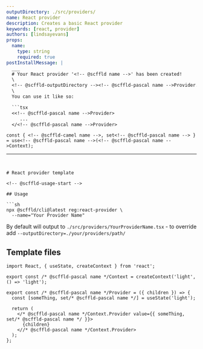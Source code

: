 ```yaml
---
outputDirectory: ./src/providers/
name: React provider
description: Creates a basic React provider
keywords: [react, provider]
authors: [lindsayevans]
props:
  name:
    type: string
    required: true
postInstallMessage: |
  ___
  # Your React provider '<!-- @scffld name -->' has been created!
  \
  <!-- @scffld-outputDirectory --><!-- @scffld-pascal name -->Provider.tsx
  \
  You can use it like so:

  ```tsx
  <<!-- @scffld-pascal name -->Provider>
     ...
  </<!-- @scffld-pascal name -->Provider>
  ```

  ```tsx
  const { <!-- @scffld-camel name -->, set<!-- @scffld-pascal name --> } = use<!-- @scffld-pascal name -->(<!-- @scffld-pascal name -->Context);

  ```
---
```


# React provider template

<!-- @scffld-usage-start -->

## Usage

```sh
npx @scffld/cli@latest reg:react-provider \
  --name="Your Provider Name"
```

By default will output to `./src/providers/YourProviderName.tsx` - to override add `--outputDirectory=./your/providers/path/`

<!-- @scffld-usage-end -->

## Template files

<!-- prettier-ignore-start -->

```tsx { filename: '${ @scffld-pascal name }Provider.tsx' }
import React, { useState, createContext } from 'react';

export const /* @scffld-pascal name */Context = createContext('light', () => 'light');

export const /* @scffld-pascal name */Provider = ({ children }) => {
  const [someThing, set/* @scffld-pascal name */] = useState('light');

  return (
    </* @scffld-pascal name */Context.Provider value={{ someThing, set/* @scffld-pascal name */ }}>
      {children}
    <//* @scffld-pascal name */Context.Provider>
  );
};
```
<!-- prettier-ignore-end -->
